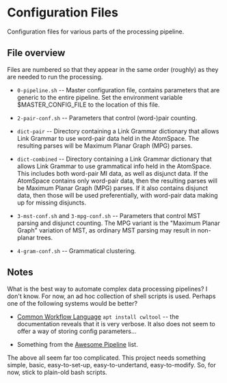 
Configuration Files
====================

Configuration files for various parts of the processing pipeline.

File overview
-------------
Files are numbered so that they appear in the same order (roughly) as
they are needed to run the processing.

* `0-pipeline.sh` -- Master configuration file, contains parameters
  that are generic to the entire pipeline. Set the environment variable
  $MASTER_CONFIG_FILE to the location of this file.

* `2-pair-conf.sh` -- Parameters that control (word-)pair counting.

* `dict-pair` -- Directory containing a Link Grammar dictionary
  that allows Link Grammar to use word-pair data held in the
  AtomSpace. The resulting parses will be Maximum Planar Graph (MPG)
  parses.

* `dict-combined` -- Directory containing a Link Grammar dictionary
  that allows Link Grammar to use grammatical info held in the
  AtomSpace. This includes both word-pair MI data, as well as disjunct
  data. If the AtomSpace contains only word-pair data, then the resulting
  parses will be Maximum Planar Graph (MPG) parses. If it also contains
  disjunct data, then those will be used preferentially, with word-pair
  data making up for missing disjuncts.

* `3-mst-conf.sh` and `3-mpg-conf.sh` -- Parameters that control MST
  parsing and disjunct counting. The MPG variant is the "Maximum Planar
  Graph" variation of MST, as ordinary MST parsing may result in
  non-planar trees.

* `4-gram-conf.sh` -- Grammatical clustering.

Notes
-----
What is the best way to automate complex data processing pipelines?
I don't know. For now, an ad hoc collection of shell scripts is used.
Perhaps one of the following systems would be better?

* [Common Workflow Language](https://www.commonwl.org/user_guide/index.html)
  `apt install cwltool` -- the documentation reveals that it is very
  verbose. It also does not seem to offer a way of storing config
  parameters...

* Something from the [Awesome Pipeline](https://github.com/pditommaso/awesome-pipeline)
  list.

The above all seem far too complicated. This project needs something
simple, basic, easy-to-set-up, easy-to-undertand, easy-to-modify. So,
for now, stick to plain-old bash scripts.
